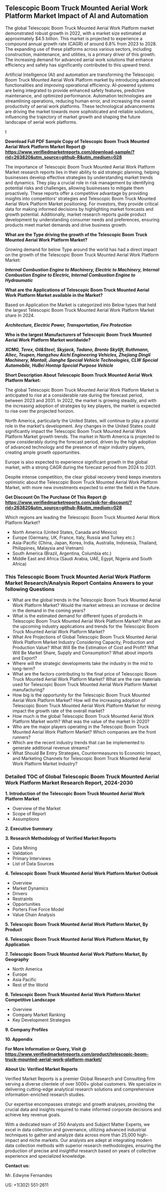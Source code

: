<h2>Telescopic Boom Truck Mounted Aerial Work Platform Market Impact of AI and Automation</h2><p>The global Telescopic Boom Truck Mounted Aerial Work Platform market demonstrated robust growth in 2022, with a market size estimated at approximately $4.5 billion. This market is projected to experience a compound annual growth rate (CAGR) of around 6.8% from 2023 to 2028. The expanding use of these platforms across various sectors, including construction, maintenance, and utilities, is a primary driver of this growth. The increasing demand for advanced aerial work solutions that enhance efficiency and safety has significantly contributed to this upward trend.</p><p>Artificial Intelligence (AI) and automation are transforming the Telescopic Boom Truck Mounted Aerial Work Platform market by introducing advanced functionalities and improving operational efficiency. AI-powered systems are being integrated to provide enhanced safety features, predictive maintenance, and optimized performance. Automation technologies are streamlining operations, reducing human error, and increasing the overall productivity of aerial work platforms. These technological advancements are driving the market towards more sophisticated and reliable solutions, influencing the trajectory of market growth and shaping the future landscape of aerial work platforms.</p>t</p><p id="" class=""><strong>Download Full PDF Sample Copy of Telescopic Boom Truck Mounted Aerial Work Platform Market Report @ <a href="https://www.verifiedmarketreports.com/download-sample/?rid=263820&utm_source=github-R&utm_medium=028" target="_blank">https://www.verifiedmarketreports.com/download-sample/?rid=263820&utm_source=github-R&utm_medium=028</a></strong></p><p>The importance of&nbsp;Telescopic Boom Truck Mounted Aerial Work Platform Market research reports lies in their ability to aid strategic planning, helping businesses develop effective strategies by understanding market trends and dynamics. They play a crucial role in risk management by identifying potential risks and challenges, allowing businesses to mitigate them proactively. These reports offer a competitive advantage by providing insights into competitors' strategies and Telescopic Boom Truck Mounted Aerial Work Platform Market positioning. For investors, they provide critical data for making informed decisions by highlighting market forecasts and growth potential. Additionally, market research reports guide product development by understanding consumer needs and preferences, ensuring products meet market demands and drive business growth.</p><p><strong>What are the&nbsp;Type driving the growth of the Telescopic Boom Truck Mounted Aerial Work Platform Market?</strong></p><p id="" class="">Growing demand for below Type around the world has had a direct impact on the growth of the Telescopic Boom Truck Mounted Aerial Work Platform Market:</p><em><strong>Internal Combustion Engine to Machinery, Electric to Machinery, Internal Combustion Engine to Electric, Internal Combustion Engine to Hydraumatic</strong></em></p><strong>What are the&nbsp;Applications&nbsp;of Telescopic Boom Truck Mounted Aerial Work Platform Market available in the Market?</strong></p><p id="" class="">Based on Application the Market is categorized into Below types that held the largest Telescopic Boom Truck Mounted Aerial Work Platform Market share In 2024.</p><em><strong>Architecture, Electric Power, Transportation, Fire Protection</strong></em></p><strong>Who is the largest Manufacturers of Telescopic Boom Truck Mounted Aerial Work Platform Market worldwide?</strong></p><p><em><strong>XCMG, Terex, Oil&Steel, Skyjack, Tadano, Bronto Skylift, Ruthmann, Altec, Teupen, Hangzhou Aichi Engineering Vehicles, Zhejiang Dingli Machinery, Mantall, Jianghe Special Vehicle Technologies, CLW Special Automobile, HuBei Hontop Special Purpose Vehicle</strong></em></p><p id="" class=""><strong>Short Description About Telescopic Boom Truck Mounted Aerial Work Platform Market:</strong></p><p>The global Telescopic Boom Truck Mounted Aerial Work Platform Market is anticipated to rise at a considerable rate during the forecast period, between 2023 and 2031. In 2022, the market is growing steadily, and with the increasing adoption of strategies by key players, the market is expected to rise over the projected horizon.</p><p>North America, particularly the United States, will continue to play a pivotal role in the market's development. Any changes in the United States could significantly impact the Telescopic Boom Truck Mounted Aerial Work Platform Market growth trends. The market in North America is projected to grow considerably during the forecast period, driven by the high adoption of advanced technology and the presence of major industry players, creating ample growth opportunities.</p><p>Europe is also expected to experience significant growth in the global market, with a strong CAGR during the forecast period from 2024 to 2031.</p><p>Despite intense competition, the clear global recovery trend keeps investors optimistic about the Telescopic Boom Truck Mounted Aerial Work Platform Market, with more new investments expected to enter the field in the future.</p><p id="" class=""><strong>Get Discount On The Purchase Of This Report @ <a href="https://www.verifiedmarketreports.com/ask-for-discount/?rid=263820&utm_source=github-R&utm_medium=028" target="_blank">https://www.verifiedmarketreports.com/ask-for-discount/?rid=263820&utm_source=github-R&utm_medium=028</a></strong></p>Which regions are leading the Telescopic Boom Truck Mounted Aerial Work Platform Market?</p><ul><li>North America (United States, Canada and Mexico)</li><li>Europe (Germany, UK, France, Italy, Russia and Turkey etc.)</li><li>Asia-Pacific (China, Japan, Korea, India, Australia, Indonesia, Thailand, Philippines, Malaysia and Vietnam)</li><li>South America (Brazil, Argentina, Columbia etc.)</li><li>Middle East and Africa (Saudi Arabia, UAE, Egypt, Nigeria and South Africa)</li></ul><h3 id="" class="">This Telescopic Boom Truck Mounted Aerial Work Platform Market Research/Analysis Report Contains Answers to your following Questions</h3><ul><li>What are the global trends in the Telescopic Boom Truck Mounted Aerial Work Platform Market? Would the market witness an increase or decline in the demand in the coming years?</li><li>What is the estimated demand for different types of products in Telescopic Boom Truck Mounted Aerial Work Platform Market? What are the upcoming industry applications and trends for the Telescopic Boom Truck Mounted Aerial Work Platform Market?</li><li>What Are Projections of Global Telescopic Boom Truck Mounted Aerial Work Platform Market Industry Considering Capacity, Production and Production Value? What Will Be the Estimation of Cost and Profit? What Will Be Market Share, Supply and Consumption? What about imports and Export?</li><li>Where will the strategic developments take the industry in the mid to long-term?</li><li>What are the factors contributing to the final price of Telescopic Boom Truck Mounted Aerial Work Platform Market? What are the raw materials used for Telescopic Boom Truck Mounted Aerial Work Platform Market manufacturing?</li><li>How big is the opportunity for the Telescopic Boom Truck Mounted Aerial Work Platform Market? How will the increasing adoption of Telescopic Boom Truck Mounted Aerial Work Platform Market for mining impact the growth rate of the overall market?</li><li>How much is the global Telescopic Boom Truck Mounted Aerial Work Platform Market worth? What was the value of the market In 2020?</li><li>Who are the major players operating in the Telescopic Boom Truck Mounted Aerial Work Platform Market? Which companies are the front runners?</li><li>Which are the recent industry trends that can be implemented to generate additional revenue streams?</li><li>What Should Be Entry Strategies, Countermeasures to Economic Impact, and Marketing Channels for Telescopic Boom Truck Mounted Aerial Work Platform Market Industry?</li></ul><h3 id="" class="">Detailed TOC of Global Telescopic Boom Truck Mounted Aerial Work Platform Market Research Report, 2024-2030</h3><p id="" class=""><strong>1. Introduction of the Telescopic Boom Truck Mounted Aerial Work Platform Market</strong></p><ul><li>Overview of the Market</li><li>Scope of Report</li><li>Assumptions</li></ul><p id="" class=""><strong>2. Executive Summary</strong></p><p id="" class=""><strong>3. Research Methodology of Verified Market Reports</strong></p><ul><li>Data Mining</li><li>Validation</li><li>Primary Interviews</li><li>List of Data Sources</li></ul><p id="" class=""><strong>4. Telescopic Boom Truck Mounted Aerial Work Platform Market Outlook</strong></p><ul><li>Overview</li><li>Market Dynamics</li><li>Drivers</li><li>Restraints</li><li>Opportunities</li><li>Porters Five Force Model</li><li>Value Chain Analysis</li></ul><p id="" class=""><strong>5. Telescopic Boom Truck Mounted Aerial Work Platform Market, By Product</strong></p><p id="" class=""><strong>6. Telescopic Boom Truck Mounted Aerial Work Platform Market, By Application</strong></p><p id="" class=""><strong>7. Telescopic Boom Truck Mounted Aerial Work Platform Market, By Geography</strong></p><ul><li>North America</li><li>Europe</li><li>Asia Pacific</li><li>Rest of the World</li></ul><p id="" class=""><strong>8. Telescopic Boom Truck Mounted Aerial Work Platform Market Competitive Landscape</strong></p><ul><li>Overview</li><li>Company Market Ranking</li><li>Key Development Strategies</li></ul><p id="" class=""><strong>9. Company Profiles</strong></p><p id="" class=""><strong>10. Appendix</strong></p><p id="" class=""><strong>For More Information or Query, Visit @ <a href="https://www.verifiedmarketreports.com/product/telescopic-boom-truck-mounted-aerial-work-platform-market/" target="_blank">https://www.verifiedmarketreports.com/product/telescopic-boom-truck-mounted-aerial-work-platform-market/</a></strong></p><p id="" class=""><strong>About Us: Verified Market Reports</strong></p><p id="" class="">Verified Market Reports is a premier Global Research and Consulting firm serving a diverse clientele of over 5000+ global customers. We specialize in delivering cutting-edge analytical research solutions and comprehensive information-enriched research studies.</p><p id="" class="">Our expertise encompasses strategic and growth analyses, providing the crucial data and insights required to make informed corporate decisions and achieve key revenue goals.</p><p id="" class="">With a dedicated team of 250 Analysts and Subject Matter Experts, we excel in data collection and governance, utilizing advanced industrial techniques to gather and analyze data across more than 25,000 high-impact and niche markets. Our analysts are adept at integrating modern data collection methods with superior research methodologies, ensuring the production of precise and insightful research based on years of collective experience and specialized knowledge.</p><p id="" class=""><strong>Contact us:</strong></p><p id="" class="">Mr. Edwyne Fernandes</p><p id="" class="">US: +1(302) 551-2611</p>